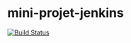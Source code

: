 # mini-projet-jenkins 
[![Build Status](https://d240-88-170-188-78.ngrok-free.app/job/mini-projet-jenkins/badge/icon)](https://d240-88-170-188-78.ngrok-free.app/job/mini-projet-jenkins/)

